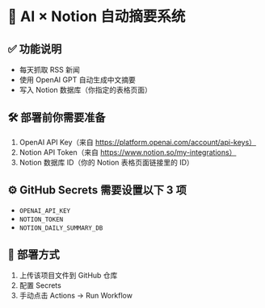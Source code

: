 
# 🤖 AI × Notion 自动摘要系统

## ✅ 功能说明
- 每天抓取 RSS 新闻
- 使用 OpenAI GPT 自动生成中文摘要
- 写入 Notion 数据库（你指定的表格页面）

## 🛠 部署前你需要准备
1. OpenAI API Key（来自 https://platform.openai.com/account/api-keys）
2. Notion API Token（来自 https://www.notion.so/my-integrations）
3. Notion 数据库 ID（你的 Notion 表格页面链接里的 ID）

## ⚙️ GitHub Secrets 需要设置以下 3 项
- `OPENAI_API_KEY`
- `NOTION_TOKEN`
- `NOTION_DAILY_SUMMARY_DB`

## 🚀 部署方式
1. 上传该项目文件到 GitHub 仓库
2. 配置 Secrets
3. 手动点击 Actions → Run Workflow
